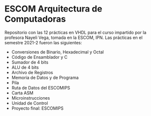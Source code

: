# ESCOM Arquitectura de Computadoras
Repositorio con las 12 prácticas en VHDL para el curso impartido por la profesora Nayeli Vega, tomada en la ESCOM, IPN.
Las prácticas en el semestre 2021-2 fueron las siguientes:

  - Conversiones de Binario, Hexadecimal y Octal
  - Código de Ensamblador y C
  - Sumador de 4 bits
  - ALU de 4 bits
  - Archivo de Registros
  - Memoria de Datos y de Programa
  - Pila
  - Ruta de Datos del ESCOMIPS
  - Carta ASM
  - Microinstrucciones
  - Unidad de Control
  - Proyecto final: ESCOMIPS
